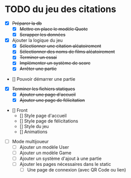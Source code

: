 # TODO du jeu des citations

- [X] ~~Préparer la db~~
    - [X] ~~Mettre en place le modèle Quote~~
    - [X] ~~Scrapper les données~~

- [X] Ajouter la logique du jeu
    - [X] ~~Sélectionner une citation aléatoirement~~
    - [X] ~~Sélectionner des noms de films aléatoirement~~
    - [X] ~~Terminer un essai~~
    - [X] ~~Implémenter un système de score~~
    - [X] ~~Arrêter une partie~~

- [] Pouvoir démarrer une partie

- [X] ~~Terminer les fichiers statiques~~
    - [X] ~~Ajouter une page d'accueil~~
    - [X] ~~Ajouter une page de félicitation~~

- [] Front
    - [] Style page d'accueil
    - [] Style page de félicitations
    - [] Style du jeu
    - [] Animations

- [ ] Mode multijoueur
    - [ ] Ajouter un modèle User
    - [ ] Ajouter un modèle Game
    - [ ] Ajouter un système d'ajout à une partie
    - [ ] Ajouter les pages nécessaires dans le static
        - [ ] Une page de connexion (avec QR Code ou lien)